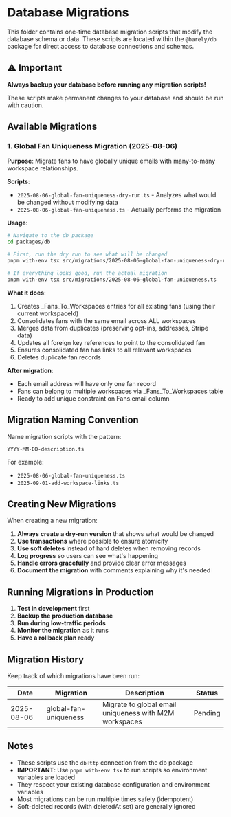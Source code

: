 # Database Migrations

This folder contains one-time database migration scripts that modify the database schema or data. These scripts are located within the `@barely/db` package for direct access to database connections and schemas.

## ⚠️ Important

**Always backup your database before running any migration scripts!**

These scripts make permanent changes to your database and should be run with caution.

## Available Migrations

### 1. Global Fan Uniqueness Migration (2025-08-06)

**Purpose**: Migrate fans to have globally unique emails with many-to-many workspace relationships.

**Scripts**:

- `2025-08-06-global-fan-uniqueness-dry-run.ts` - Analyzes what would be changed without modifying data
- `2025-08-06-global-fan-uniqueness.ts` - Actually performs the migration

**Usage**:

```bash
# Navigate to the db package
cd packages/db

# First, run the dry run to see what will be changed
pnpm with-env tsx src/migrations/2025-08-06-global-fan-uniqueness-dry-run.ts

# If everything looks good, run the actual migration
pnpm with-env tsx src/migrations/2025-08-06-global-fan-uniqueness.ts
```

**What it does**:

1. Creates \_Fans_To_Workspaces entries for all existing fans (using their current workspaceId)
2. Consolidates fans with the same email across ALL workspaces
3. Merges data from duplicates (preserving opt-ins, addresses, Stripe data)
4. Updates all foreign key references to point to the consolidated fan
5. Ensures consolidated fan has links to all relevant workspaces
6. Deletes duplicate fan records

**After migration**:

- Each email address will have only one fan record
- Fans can belong to multiple workspaces via \_Fans_To_Workspaces table
- Ready to add unique constraint on Fans.email column

## Migration Naming Convention

Name migration scripts with the pattern:

```
YYYY-MM-DD-description.ts
```

For example:

- `2025-08-06-global-fan-uniqueness.ts`
- `2025-09-01-add-workspace-links.ts`

## Creating New Migrations

When creating a new migration:

1. **Always create a dry-run version** that shows what would be changed
2. **Use transactions** where possible to ensure atomicity
3. **Use soft deletes** instead of hard deletes when removing records
4. **Log progress** so users can see what's happening
5. **Handle errors gracefully** and provide clear error messages
6. **Document the migration** with comments explaining why it's needed

## Running Migrations in Production

1. **Test in development** first
2. **Backup the production database**
3. **Run during low-traffic periods**
4. **Monitor the migration** as it runs
5. **Have a rollback plan** ready

## Migration History

Keep track of which migrations have been run:

| Date       | Migration             | Description                                            | Status  |
| ---------- | --------------------- | ------------------------------------------------------ | ------- |
| 2025-08-06 | global-fan-uniqueness | Migrate to global email uniqueness with M2M workspaces | Pending |

## Notes

- These scripts use the `dbHttp` connection from the db package
- **IMPORTANT**: Use `pnpm with-env tsx` to run scripts so environment variables are loaded
- They respect your existing database configuration and environment variables
- Most migrations can be run multiple times safely (idempotent)
- Soft-deleted records (with deletedAt set) are generally ignored
